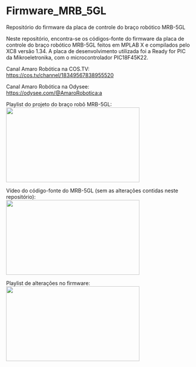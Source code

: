 # Firmware_MRB_5GL
Repositório do firmware da placa de controle do braço robótico MRB-5GL

Neste repositório, encontra-se os códigos-fonte do firmware da placa de controle do braço robótico MRB-5GL 
feitos em MPLAB X e compilados pelo XC8 versão 1.34. A placa de desenvolvimento utilizada foi a Ready for PIC
da Mikroeletronika, com o microcontrolador PIC18F45K22.

Canal Amaro Robótica na COS.TV:                                               
https://cos.tv/channel/18349567838955520

Canal Amaro Robótica na Odysee:                                               
https://odysee.com/@AmaroRobotica:a

Playlist do projeto do braço robô MRB-5GL:                                
[<img src="https://thumbs.odycdn.com/0c92bf28bd7fb48bada641330e733b1a.webp" width="362" height="203">](https://odysee.com/@AmaroRobotica:a/Projeto-do-bra%C3%A7o-rob%C3%B4:2)

Vídeo do código-fonte do MRB-5GL (sem as alterações contidas neste repositório):                                
[<img src="https://thumbs.odycdn.com/09e9f13783fa355026f5788e7086df1b.webp" width="362" height="203">](https://odysee.com/@AmaroRobotica:a/Braço-robô---código-fonte-da-placa-controladora)

Playlist de alterações no firmware:                                          
[<img src="https://thumbs.odycdn.com/d18359fa0e9eb948c7061b9535b186f2.webp" width="362" height="203">](https://odysee.com/@AmaroRobotica:a/Altera%C3%A7%C3%B5es-no-firmware-da-placa-controladora-do-MRB-5GL-2018-2019:9)


